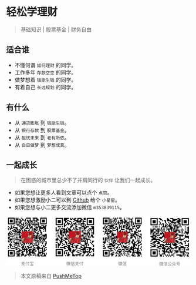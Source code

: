 # 轻松学理财

> 基础知识 | 股票基金 | 财务自由

## 适合谁

* 不懂何谓 `如何理财` 的同学。
* 工作多年 `存款空空` 的同学。
* 做梦想着 `钱能生钱` 的同学。
* 有着自己 `长远规划` 的同学。

## 有什么

* 从 `通货膨胀` 到 `钱能生钱`。
* 从 `银行存款` 到 `股票基金`。
* 从 `担忧未来` 到 `老有所依`。
* 从 `白日做梦` 到 `梦想成真`。

## 一起成长

> 在困惑的城市里总少不了并肩同行的 `伙伴` 让我们一起成长。

* 如果您想让更多人看到文章可以点个 `点赞`。
* 如果您想激励小二可以到 [Github](https://github.com/pushmetop/civil-service-exam) 给个 `小星星`。
* 如果您想与小二更多交流添加微信 `m353839115`。

![捐助与联系](https://raw.githubusercontent.com/pushmetop/resource/master/donate/donate.png)

> 本文原稿来自 [PushMeTop](https://github.com/pushmetop/civil-service-exam)